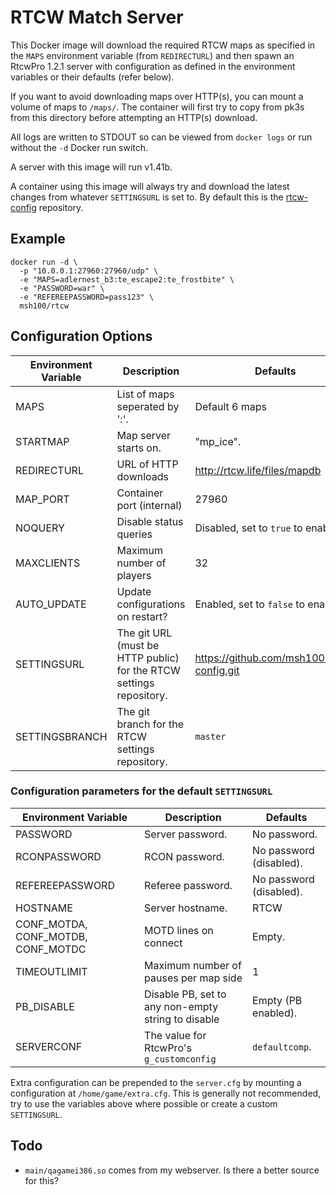 # RTCW Match Server

This Docker image will download the required RTCW maps as specified in the
`MAPS` environment variable (from `REDIRECTURL`) and then spawn an RtcwPro
1.2.1 server with configuration as defined in the environment variables or
their defaults (refer below).

If you want to avoid downloading maps over HTTP(s), you can mount a volume of
maps to `/maps/`.
The container will first try to copy from pk3s from this directory before
attempting an HTTP(s) download.

All logs are written to STDOUT so can be viewed from `docker logs` or run
without the `-d` Docker run switch.

A server with this image will run v1.41b.

A container using this image will always try and download the latest changes
from whatever `SETTINGSURL` is set to.
By default this is the [rtcw-config](https://github.com/msh100/rtcw-config)
repository.


## Example

```
docker run -d \
  -p "10.0.0.1:27960:27960/udp" \
  -e "MAPS=adlernest_b3:te_escape2:te_frostbite" \
  -e "PASSWORD=war" \
  -e "REFEREEPASSWORD=pass123" \
  msh100/rtcw
```


## Configuration Options


Environment Variable | Description                    | Defaults
-------------------- | ------------------------------ | ------------------------
MAPS                 | List of maps seperated by ':'. | Default 6 maps
STARTMAP             | Map server starts on.          | "mp_ice".
REDIRECTURL          | URL of HTTP downloads          | http://rtcw.life/files/mapdb
MAP_PORT             | Container port (internal)      | 27960
NOQUERY              | Disable status queries         | Disabled, set to `true` to enable.
MAXCLIENTS           | Maximum number of players      | 32
AUTO_UPDATE          | Update configurations on restart? | Enabled, set to `false` to enable.
SETTINGSURL          | The git URL (must be HTTP public) for the RTCW settings repository. | https://github.com/msh100/rtcw-config.git
SETTINGSBRANCH       | The git branch for the RTCW settings repository. | `master`


### Configuration parameters for the default `SETTINGSURL`

Environment Variable | Description                    | Defaults
-------------------- | ------------------------------ | ------------------------
PASSWORD             | Server password.               | No password.
RCONPASSWORD         | RCON password.                 | No password (disabled).
REFEREEPASSWORD      | Referee password.              | No password (disabled).
HOSTNAME             | Server hostname.               | RTCW
CONF_MOTDA, CONF_MOTDB, CONF_MOTDC | MOTD lines on connect | Empty.
TIMEOUTLIMIT         | Maximum number of pauses per map side | 1
PB_DISABLE           | Disable PB, set to any non-empty string to disable | Empty (PB enabled).
SERVERCONF           | The value for RtcwPro's `g_customconfig` | `defaultcomp`.

Extra configuration can be prepended to the `server.cfg` by mounting a
configuration at `/home/game/extra.cfg`.
This is generally not recommended, try to use the variables above where
possible or create a custom `SETTINGSURL`.


## Todo

 - `main/qagamei386.so` comes from my webserver. Is there a better source for
 this?

